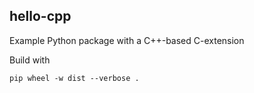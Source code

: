 hello-cpp
---------

Example Python package with a C++-based C-extension

Build with

```
pip wheel -w dist --verbose .
```
